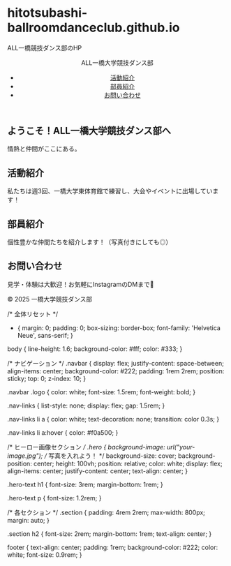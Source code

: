 # hitotsubashi-ballroomdanceclub.github.io
ALL一橋競技ダンス部のHP
<!DOCTYPE html>
<html lang="ja">
<head>
  <meta charset="UTF-8" />
  <meta name="viewport" content="width=device-width, initial-scale=1.0" />
  <title>ALL一橋大学競技ダンス部</title>
  <link rel="stylesheet" href="style.css" />
</head>
<body>

  <!-- ナビゲーションバー -->
  <header>
    <nav class="navbar">
      <div class="logo">ALL一橋大学競技ダンス部</div>
      <ul class="nav-links">
        <li><a href="#about">活動紹介</a></li>
        <li><a href="#members">部員紹介</a></li>
        <li><a href="#contact">お問い合わせ</a></li>
      </ul>
    </nav>
  </header>

  <!-- トップ（Heroセクション） -->
  <section class="hero">
    <div class="hero-text">
      <h1>ようこそ！ALL一橋大学競技ダンス部へ</h1>
      <p>情熱と仲間がここにある。</p>
    </div>
  </section>

  <!-- 活動紹介 -->
  <section id="about" class="section">
    <h2>活動紹介</h2>
    <p>私たちは週3回、一橋大学東体育館で練習し、大会やイベントに出場しています！</p>
  </section>

  <!-- 部員紹介 -->
  <section id="members" class="section">
    <h2>部員紹介</h2>
    <p>個性豊かな仲間たちを紹介します！（写真付きにしても◎）</p>
  </section>

  <!-- お問い合わせ -->
  <section id="contact" class="section">
    <h2>お問い合わせ</h2>
    <p>見学・体験は大歓迎！お気軽にInstagramのDMまで📩</p>
  </section>

  <footer>
    <p>&copy; 2025 一橋大学競技ダンス部</p>
  </footer>

/* 全体リセット */
* {
  margin: 0;
  padding: 0;
  box-sizing: border-box;
  font-family: 'Helvetica Neue', sans-serif;
}

body {
  line-height: 1.6;
  background-color: #fff;
  color: #333;
}

/* ナビゲーション */
.navbar {
  display: flex;
  justify-content: space-between;
  align-items: center;
  background-color: #222;
  padding: 1rem 2rem;
  position: sticky;
  top: 0;
  z-index: 10;
}

.navbar .logo {
  color: white;
  font-size: 1.5rem;
  font-weight: bold;
}

.nav-links {
  list-style: none;
  display: flex;
  gap: 1.5rem;
}

.nav-links li a {
  color: white;
  text-decoration: none;
  transition: color 0.3s;
}

.nav-links li a:hover {
  color: #f0a500;
}

/* ヒーロー画像セクション */
.hero {
  background-image: url("your-image.jpg"); /* 写真を入れよう！ */
  background-size: cover;
  background-position: center;
  height: 100vh;
  position: relative;
  color: white;
  display: flex;
  align-items: center;
  justify-content: center;
  text-align: center;
}

.hero-text h1 {
  font-size: 3rem;
  margin-bottom: 1rem;
}

.hero-text p {
  font-size: 1.2rem;
}

/* 各セクション */
.section {
  padding: 4rem 2rem;
  max-width: 800px;
  margin: auto;
}

.section h2 {
  font-size: 2rem;
  margin-bottom: 1rem;
  text-align: center;
}

footer {
  text-align: center;
  padding: 1rem;
  background-color: #222;
  color: white;
  font-size: 0.9rem;
}



